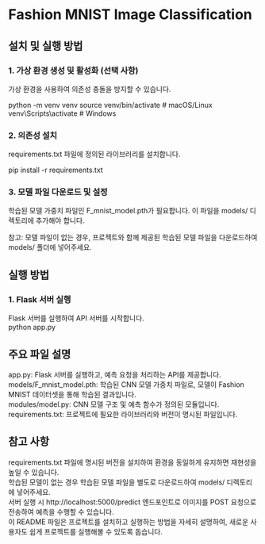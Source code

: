 # Fashion MNIST Image Classification



## 설치 및 실행 방법

### 1. 가상 환경 생성 및 활성화 (선택 사항)

가상 환경을 사용하여 의존성 충돌을 방지할 수 있습니다.

python -m venv venv
source venv/bin/activate   # macOS/Linux
venv\Scripts\activate      # Windows

### 2. 의존성 설치

requirements.txt 파일에 정의된 라이브러리를 설치합니다. <br>

pip install -r requirements.txt<br>

### 3. 모델 파일 다운로드 및 설정
학습된 모델 가중치 파일인 F_mnist_model.pth가 필요합니다. 이 파일을 models/ 디렉토리에 추가해야 합니다. <br>

참고: 모델 파일이 없는 경우, 프로젝트와 함께 제공된 학습된 모델 파일을 다운로드하여 models/ 폴더에 넣어주세요.

## 실행 방법

### 1. Flask 서버 실행

Flask 서버를 실행하여 API 서버를 시작합니다. <br>
python app.py

## 주요 파일 설명
app.py: Flask 서버를 실행하고, 예측 요청을 처리하는 API를 제공합니다. <br>
models/F_mnist_model.pth: 학습된 CNN 모델 가중치 파일로, 모델이 Fashion MNIST 데이터셋을 통해 학습된 결과입니다. <br>
modules/model.py: CNN 모델 구조 및 예측 함수가 정의된 모듈입니다. <br>
requirements.txt: 프로젝트에 필요한 라이브러리와 버전이 명시된 파일입니다. <br>

## 참고 사항
requirements.txt 파일에 명시된 버전을 설치하여 환경을 동일하게 유지하면 재현성을 높일 수 있습니다. <br>
학습된 모델이 없는 경우 학습된 모델 파일을 별도로 다운로드하여 models/ 디렉토리에 넣어주세요. <br>
서버 실행 시 http://localhost:5000/predict 엔드포인트로 이미지를 POST 요청으로 전송하여 예측을 수행할 수 있습니다. <br>
이 README 파일은 프로젝트를 설치하고 실행하는 방법을 자세히 설명하여, 새로운 사용자도 쉽게 프로젝트를 실행해볼 수 있도록 돕습니다. <br>






